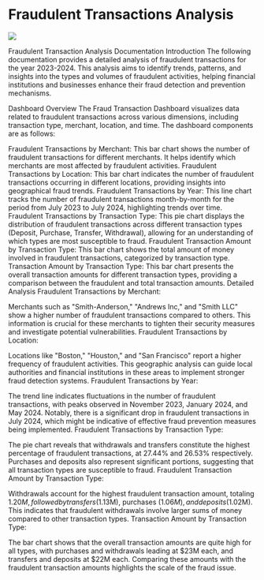 # Fraudulent Transactions Analysis
![](https://github.com/KoreJosh/Fraudulent-Transactions-Analysis/blob/main/fraud1.jpg)

Fraudulent Transaction Analysis Documentation
Introduction
The following documentation provides a detailed analysis of fraudulent transactions for the year 2023-2024. This analysis aims to identify trends, patterns, and insights into the types and volumes of fraudulent activities, helping financial institutions and businesses enhance their fraud detection and prevention mechanisms.

Dashboard Overview
The Fraud Transaction Dashboard visualizes data related to fraudulent transactions across various dimensions, including transaction type, merchant, location, and time. The dashboard components are as follows:

Fraudulent Transactions by Merchant: This bar chart shows the number of fraudulent transactions for different merchants. It helps identify which merchants are most affected by fraudulent activities.
Fraudulent Transactions by Location: This bar chart indicates the number of fraudulent transactions occurring in different locations, providing insights into geographical fraud trends.
Fraudulent Transactions by Year: This line chart tracks the number of fraudulent transactions month-by-month for the period from July 2023 to July 2024, highlighting trends over time.
Fraudulent Transactions by Transaction Type: This pie chart displays the distribution of fraudulent transactions across different transaction types (Deposit, Purchase, Transfer, Withdrawal), allowing for an understanding of which types are most susceptible to fraud.
Fraudulent Transaction Amount by Transaction Type: This bar chart shows the total amount of money involved in fraudulent transactions, categorized by transaction type.
Transaction Amount by Transaction Type: This bar chart presents the overall transaction amounts for different transaction types, providing a comparison between the fraudulent and total transaction amounts.
Detailed Analysis
Fraudulent Transactions by Merchant:

Merchants such as "Smith-Anderson," "Andrews Inc," and "Smith LLC" show a higher number of fraudulent transactions compared to others.
This information is crucial for these merchants to tighten their security measures and investigate potential vulnerabilities.
Fraudulent Transactions by Location:

Locations like "Boston," "Houston," and "San Francisco" report a higher frequency of fraudulent activities.
This geographic analysis can guide local authorities and financial institutions in these areas to implement stronger fraud detection systems.
Fraudulent Transactions by Year:

The trend line indicates fluctuations in the number of fraudulent transactions, with peaks observed in November 2023, January 2024, and May 2024.
Notably, there is a significant drop in fraudulent transactions in July 2024, which might be indicative of effective fraud prevention measures being implemented.
Fraudulent Transactions by Transaction Type:

The pie chart reveals that withdrawals and transfers constitute the highest percentage of fraudulent transactions, at 27.44% and 26.53% respectively.
Purchases and deposits also represent significant portions, suggesting that all transaction types are susceptible to fraud.
Fraudulent Transaction Amount by Transaction Type:

Withdrawals account for the highest fraudulent transaction amount, totaling $1.20M, followed by transfers ($1.13M), purchases ($1.06M), and deposits ($1.02M).
This indicates that fraudulent withdrawals involve larger sums of money compared to other transaction types.
Transaction Amount by Transaction Type:

The bar chart shows that the overall transaction amounts are quite high for all types, with purchases and withdrawals leading at $23M each, and transfers and deposits at $22M each.
Comparing these amounts with the fraudulent transaction amounts highlights the scale of the fraud issue.
